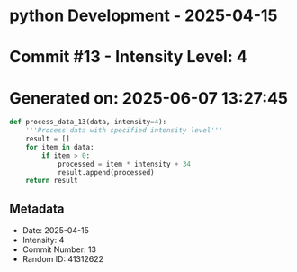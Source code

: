 ﻿# python Development - 2025-04-15
# Commit #13 - Intensity Level: 4
# Generated on: 2025-06-07 13:27:45
```python
def process_data_13(data, intensity=4):
    '''Process data with specified intensity level'''
    result = []
    for item in data:
        if item > 0:
            processed = item * intensity + 34
            result.append(processed)
    return result
```
## Metadata
- Date: 2025-04-15
- Intensity: 4
- Commit Number: 13
- Random ID: 41312622
